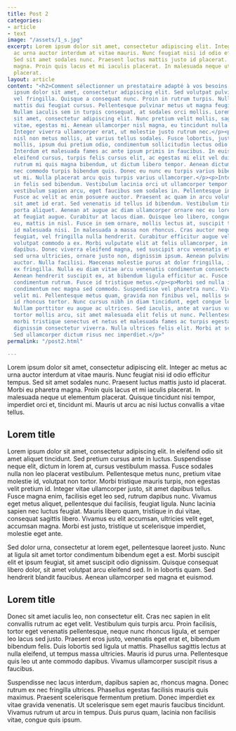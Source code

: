 ```yaml
---
title: Post 2
categories:
- article
- text
image: "/assets/1_s.jpg"
excerpt: Lorem ipsum dolor sit amet, consectetur adipiscing elit. Integer ac metus
  ac urna auctor interdum at vitae mauris. Nunc feugiat nisi id odio efficitur tempus.
  Sed sit amet sodales nunc. Praesent luctus mattis justo id placerat. Morbi eu pharetra
  magna. Proin quis lacus et mi iaculis placerat. In malesuada neque ut elementum
  placerat.
layout: article
content: "<h2>Comment sélectionner un prestataire adapté à vos besoins ? _____</h2><p></p><p>Lorem
  ipsum dolor sit amet, consectetur adipiscing elit. Sed volutpat pulvinar libero
  vel fringilla. Quisque a consequat nunc. Proin in rutrum turpis. Nulla vel nibh
  mattis dui feugiat cursus. Pellentesque pulvinar metus ut magna feugiat blandit.
  Nullam iaculis sem in turpis consequat, at sodales orci mollis. Lorem ipsum dolor
  sit amet, consectetur adipiscing elit. Nunc pretium velit mollis, sagittis augue
  vitae, egestas mi. Aenean ullamcorper nisl magna, eu tincidunt nulla sagittis tristique.
  Integer viverra ullamcorper erat, ut molestie justo rutrum nec.</p><p>Cras sollicitudin
  nisl non metus mollis, at varius tellus sodales. Fusce lobortis, justo non consectetur
  mollis, ipsum dui pretium odio, condimentum sollicitudin lectus odio sit amet nisi.
  Interdum et malesuada fames ac ante ipsum primis in faucibus. In euismod, nisi mollis
  eleifend cursus, turpis felis cursus elit, ac egestas mi elit vel dui. Phasellus
  rutrum mi quis magna bibendum, ut dictum libero tempor. Aenean dictum tortor mi,
  nec commodo turpis bibendum quis. Donec eu nunc eu turpis varius bibendum sit amet
  ut mi. Nulla placerat arcu quis turpis varius ullamcorper.</p><p>Integer lacinia
  in felis sed bibendum. Vestibulum lacinia orci ut ullamcorper tempor. Pellentesque
  vestibulum sapien arcu, eget faucibus sem sodales in. Pellentesque in odio dui.
  Fusce ac velit ac enim posuere auctor. Praesent ac quam in arcu volutpat sagittis
  sit amet id erat. Sed venenatis id tellus id bibendum. Vestibulum tincidunt ex vitae
  porta aliquet. Aenean at augue ac diam ullamcorper ornare nec eu lorem. Suspendisse
  at feugiat augue. Curabitur at lacus diam. Quisque leo libero, congue non sodales
  eu, mattis in nisl. Fusce in sem ornare, mollis lectus at, suscipit tellus.</p><p>Praesent
  id malesuada nisi. In malesuada a massa non rhoncus. Cras auctor neque vel velit
  feugiat, vel fringilla nulla hendrerit. Curabitur efficitur augue vel arcu vulputate
  volutpat commodo a ex. Morbi vulputate elit at felis ullamcorper, in pharetra quam
  dapibus. Donec viverra eleifend magna, sed suscipit arcu venenatis et. Curabitur
  sed urna ultricies, ornare justo non, dignissim ipsum. Aenean pulvinar vel est ut
  auctor. Nulla facilisi. Maecenas molestie purus at dolor fringilla, in condimentum
  ex fringilla. Nulla eu diam vitae arcu venenatis condimentum consectetur in orci.
  Aenean hendrerit suscipit ex, at bibendum ligula efficitur ac. Fusce id ex et odio
  condimentum rutrum. Fusce id tristique metus.</p><p>Morbi sed nulla ipsum. Etiam
  condimentum nec magna sed commodo. Suspendisse vel pharetra nunc. Vivamus sit amet
  velit mi. Pellentesque metus quam, gravida non finibus vel, mollis sed felis. Phasellus
  id rhoncus tortor. Nunc cursus nibh in diam tincidunt, eget congue lorem molestie.
  Nullam porttitor eu augue ac ultrices. Sed iaculis, ante at varius varius, neque
  tortor mollis arcu, sit amet malesuada elit felis ut nunc. Pellentesque habitant
  morbi tristique senectus et netus et malesuada fames ac turpis egestas. Vestibulum
  dignissim consectetur viverra. Nulla ultrices felis elit. Morbi at scelerisque purus.
  Sed ullamcorper dictum risus nec imperdiet.</p>"
permalink: "/post2.html"

---
```

Lorem ipsum dolor sit amet, consectetur adipiscing elit. Integer ac metus ac urna auctor interdum at vitae mauris. Nunc feugiat nisi id odio efficitur tempus. Sed sit amet sodales nunc. Praesent luctus mattis justo id placerat. Morbi eu pharetra magna. Proin quis lacus et mi iaculis placerat. In malesuada neque ut elementum placerat. Quisque tincidunt nisi tempor, imperdiet orci et, tincidunt mi. Mauris ut arcu ac nisi luctus convallis a vitae tellus.

## Lorem title

Lorem ipsum dolor sit amet, consectetur adipiscing elit. In eleifend odio sit amet aliquet tincidunt. Sed pretium cursus ante in luctus. Suspendisse neque elit, dictum in lorem at, cursus vestibulum massa. Fusce sodales nulla non leo placerat vestibulum. Pellentesque metus nunc, pretium vitae molestie id, volutpat non tortor. Morbi tristique mauris turpis, non egestas velit pretium id. Integer vitae ullamcorper justo, sit amet dapibus tellus. Fusce magna enim, facilisis eget leo sed, rutrum dapibus nunc. Vivamus eget metus aliquet, pellentesque dui facilisis, feugiat ligula. Nunc lacinia sapien nec luctus feugiat. Mauris libero quam, tristique in dui vitae, consequat sagittis libero. Vivamus eu elit accumsan, ultricies velit eget, accumsan magna. Morbi est justo, tristique ut scelerisque imperdiet, molestie eget ante.

Sed dolor urna, consectetur at lorem eget, pellentesque laoreet justo. Nunc at ligula sit amet tortor condimentum bibendum eget a est. Morbi suscipit elit et ipsum feugiat, sit amet suscipit odio dignissim. Quisque consequat libero dolor, sit amet volutpat arcu eleifend sed. In in lobortis quam. Sed hendrerit blandit faucibus. Aenean ullamcorper sed magna et euismod.

## Lorem title

Donec sit amet iaculis leo, non consectetur elit. Cras nec sapien in elit convallis rutrum ac eget velit. Vestibulum quis turpis arcu. Proin facilisis, tortor eget venenatis pellentesque, neque nunc rhoncus ligula, et semper leo lacus sed justo. Praesent eros justo, venenatis eget erat et, bibendum bibendum felis. Duis lobortis sed ligula ut mattis. Phasellus sagittis lectus at nulla eleifend, ut tempus massa ultricies. Mauris id purus urna. Pellentesque quis leo ut ante commodo dapibus. Vivamus ullamcorper suscipit risus a faucibus.

Suspendisse nec lacus interdum, dapibus sapien ac, rhoncus magna. Donec rutrum ex nec fringilla ultrices. Phasellus egestas facilisis mauris quis maximus. Praesent scelerisque fermentum pretium. Donec imperdiet ex vitae gravida venenatis. Ut scelerisque sem eget mauris faucibus tincidunt. Vivamus rutrum ut arcu in tempus. Duis purus quam, lacinia non facilisis vitae, congue quis ipsum.